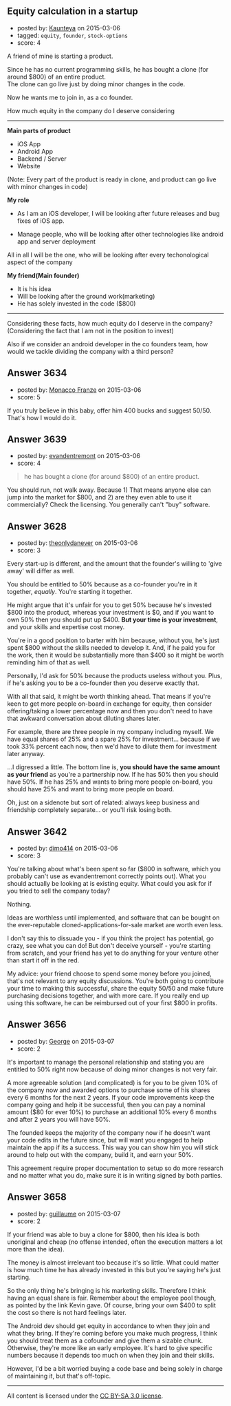 ## Equity calculation in a startup

- posted by: [Kaunteya](https://stackexchange.com/users/1378402/kaunteya) on 2015-03-06
- tagged: `equity`, `founder`, `stock-options`
- score: 4

<p>A friend of mine is starting a product.</p>

<p>Since he has no current programming skills, he has bought a clone (for around $800) of an entire product.<br>
The clone can go live just by doing minor changes in the code.  </p>

<p>Now he wants me to join in, as a co founder.  </p>

<p>How much equity in the company do I deserve considering  </p>

<hr>

<p><strong>Main parts of product</strong></p>

<ul>
<li>iOS App</li>
<li>Android App</li>
<li>Backend / Server</li>
<li>Website</li>
</ul>

<p>(Note: Every part of the product is ready in clone, and product can go live with minor changes in code)</p>

<p><strong>My role</strong>  </p>

<ul>
<li><p>As I am an iOS developer, I will be looking after future releases and bug fixes of iOS app.</p></li>
<li><p>Manage people, who will be looking after other technologies like android app and server deployment</p></li>
</ul>

<p>All in all I will be the one, who will be looking after every techonological aspect of the company  </p>

<p><strong>My friend(Main founder)</strong></p>

<ul>
<li>It is his idea</li>
<li>Will be looking after the ground work(marketing)</li>
<li>He has solely invested in the code ($800)</li>
</ul>

<hr>

<p>Considering these facts, how much equity do I deserve in the company? (Considering the fact that I am not in the position to invest)  </p>

<p>Also if we consider an android developer in the co founders team, how would we tackle dividing the company with a third person?</p>



## Answer 3634

- posted by: [Monacco Franze](https://stackexchange.com/users/4766136/monacco-franze) on 2015-03-06
- score: 5

<p>If you truly believe in this baby, offer him 400 bucks and suggest 50/50. That's how I would do it. </p>



## Answer 3639

- posted by: [evandentremont](https://stackexchange.com/users/1484716/evandentremont) on 2015-03-06
- score: 4

<blockquote>
  <p>he has bought a clone (for around $800) of an entire product.</p>
</blockquote>

<p>You should run, not walk away. Because 1) That means anyone else can jump into the market for $800, and 2) are they even able to use it commercially? Check the licensing. You generally can't "buy" software.</p>



## Answer 3628

- posted by: [theonlydanever](https://stackexchange.com/users/4692060/theonlydanever) on 2015-03-06
- score: 3

<p>Every start-up is different, and the amount that the founder's willing to 'give away' will differ as well.</p>

<p>You should be entitled to 50% because as a co-founder you're in it together, <em>equally</em>. You're starting it together. </p>

<p>He might argue that it's unfair for you to get 50% because he's invested $800 into the product, whereas your investment is $0, and if you want to own 50% then you should put up $400. <strong>But your time is your investment</strong>, and your skills and expertise cost money.</p>

<p>You're in a good position to barter with him because, without you, he's just spent $800 without the skills needed to develop it. And, if he paid you for the work, then it would be substantially more than $400 so it might be worth reminding him of that as well.</p>

<p>Personally, I'd ask for 50% because the products useless without you. Plus, if he's asking you to be a co-founder then you deserve exactly that.</p>

<p>With all that said, it might be worth thinking ahead. That means if you're keen to get more people on-board in exchange for equity, then consider offering/taking a lower percentage now and then you don't need to have that awkward conversation about diluting shares later.</p>

<p>For example, there are three people in my company including myself. We have equal shares of 25% and a spare 25% for investment... because if we took 33% percent each now, then we'd have to dilute them for investment later anyway.</p>

<p>...I digressed a little. The bottom line is, <strong>you should have the same amount as your friend</strong> as you're a partnership now. If he has 50% then you should have 50%. If he has 25% and wants to bring more people on-board, you should have 25% and want to bring more people on board. </p>

<p>Oh, just on a sidenote but sort of related: always keep business and friendship completely separate... or you'll risk losing both.</p>



## Answer 3642

- posted by: [dimo414](https://stackexchange.com/users/39409/dimo414) on 2015-03-06
- score: 3

<p>You're talking about what's been spent so far ($800 in software, which you probably can't use as evandentremont correctly points out). What you should actually be looking at is existing equity. What could you ask for if you tried to sell the company today?</p>

<p>Nothing.</p>

<p>Ideas are worthless until implemented, and software that can be bought on the ever-reputable cloned-applications-for-sale market are worth even less.</p>

<p>I don't say this to dissuade you - if you think the project has potential, go crazy, see what you can do! But don't deceive yourself - you're starting from scratch, and your friend has yet to do anything for your venture other than start it off in the red.</p>

<p>My advice: your friend choose to spend some money before you joined, that's not relevant to any equity discussions. You're both going to contribute your time to making this successful, share the equity 50/50 and make future purchasing decisions together, and with more care. If you really end up using this software, he can be reimbursed out of your first $800 in profits.</p>



## Answer 3656

- posted by: [George](https://stackexchange.com/users/3516499/george) on 2015-03-07
- score: 2

<p>It's important to manage the personal relationship and stating you are entitled to 50% right now because of doing minor changes is not very fair.</p>

<p>A more agreeable solution (and complicated) is for you to be given 10% of the company now and awarded options to purchase some of his shares every 6 months for the next 2 years.  If your code improvements keep the company going and help it be successful, then you can pay a nominal amount ($80 for ever 10%) to purchase an additional 10% every 6 months and after 2 years you will have 50%.</p>

<p>The founded keeps the majority of the company now if he doesn't want your code edits in the future since, but will want you engaged to help maintain the app if its a success.  This way you can show him you will stick around to help out with the company, build it, and earn your 50%.</p>

<p>This agreement require proper documentation to setup so do more research and no matter what you do, make sure it is in writing signed by both parties.</p>



## Answer 3658

- posted by: [guillaume](https://stackexchange.com/users/1961248/guillaume) on 2015-03-07
- score: 2

<p>If your friend was able to buy a clone for $800, then his idea is both unoriginal and cheap (no offense intended, often the execution matters a lot more than the idea).</p>

<p>The money is almost irrelevant too because it's so little. What could matter is how much time he has already invested in this but you're saying he's just starting.</p>

<p>So the only thing he's bringing is his marketing skills. Therefore I think having an equal share is fair. Remember about the employee pool though, as pointed by the link Kevin gave. Of course, bring your own $400 to split the cost so there is not hard feelings later.</p>

<p>The Android dev should get equity in accordance to when they join and what they bring. If they're coming before you make much progress, I think you should treat them as a cofounder and give them a sizable chunk. Otherwise, they're more like an early employee. It's hard to give specific numbers because it depends too much on when they join and their skills.</p>

<p>However, I'd be a bit worried buying a code base and being solely in charge of maintaining it, but that's off-topic.</p>




---

All content is licensed under the [CC BY-SA 3.0 license](https://creativecommons.org/licenses/by-sa/3.0/).
